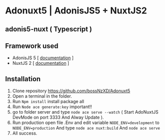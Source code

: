 # Adonuxt5 | AdonisJS5 + NuxtJS2
## adonis5-nuxt ( Typescript )
## Framework used
* AdonisJS 5 [ <a href="https://docs.adonisjs.com/guides/introduction">documentation</a> ]
* NuxtJS 2 [ <a href="https://nuxtjs.org/docs/2.x/get-started/installation">documentation</a> ]
## Installation
1. Clone repository https://github.com/bossNzXD/Adonuxt5
2. Open a terminal in the folder.
3. Run `Npm install` install package all
4. Run `Node ace generate:key` important!!
5. go to folder server and type  `node ace serve --watch` ( Start AdoNuxtJS DevMode on port 3333 And Alway Update ).
6. Run production open file .Env and edit variable `NODE_ENV=development` to `NODE_ENV=production` And type `node ace nuxt:build` And `node ace serve`
7. All success.
